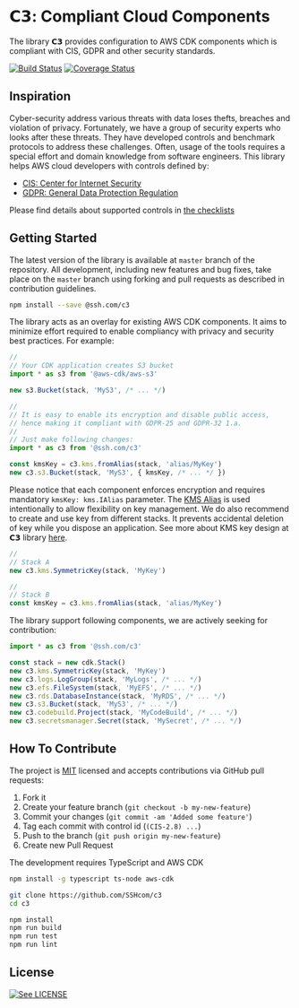 # 𝗖𝟯: Compliant Cloud Components

The library 𝗖𝟯 provides configuration to AWS CDK components which is compliant with CIS, GDPR and other security standards. 

[![Build Status](https://api.travis-ci.org/SSHcom/c3.svg?branch=master)](http://travis-ci.org/SSHcom/c3)
[![Coverage Status](https://coveralls.io/repos/github/SSHcom/c3/badge.svg?branch=master)](https://coveralls.io/github/SSHcom/c3?branch=master)

## Inspiration

Cyber-security address various threats with data loses thefts, breaches and violation of privacy. Fortunately, we have a group of security experts who looks after these threats. They have developed controls and benchmark protocols to address these challenges. Often, usage of the tools requires a special effort and domain knowledge from software engineers. This library helps AWS cloud developers with controls defined by:

* [CIS: Center for Internet Security](https://www.cisecurity.org)
* [GDPR: General Data Protection Regulation](https://gdpr.eu/tag/gdpr/)

Please find details about supported controls in [the checklists](doc/checklist.md)

## Getting Started

The latest version of the library is available at `master` branch of the repository. All development, including new features and bug fixes, take place on the `master` branch using forking and pull requests as described in contribution guidelines.

```bash
npm install --save @ssh.com/c3
```

The library acts as an overlay for existing AWS CDK components. It aims to minimize effort required to enable compliancy with privacy and security best practices. For example:

```typescript
//
// Your CDK application creates S3 bucket
import * as s3 from '@aws-cdk/aws-s3'

new s3.Bucket(stack, 'MyS3', /* ... */)

//
// It is easy to enable its encryption and disable public access,
// hence making it compliant with GDPR-25 and GDPR-32 1.a.
// 
// Just make following changes:
import * as c3 from '@ssh.com/c3'

const kmsKey = c3.kms.fromAlias(stack, 'alias/MyKey')
new c3.s3.Bucket(stack, 'MyS3', { kmsKey, /* ... */ })
```

Please notice that each component enforces encryption and requires
mandatory `kmsKey: kms.IAlias` parameter. The [KMS Alias](https://docs.aws.amazon.com/kms/latest/developerguide/programming-aliases.html) is used intentionally to allow flexibility on key management. We do also recommend to create and use key from different stacks. It prevents accidental deletion of key while you dispose an application. See more about KMS key design at 𝗖𝟯 library [here](./doc/kms-key.md).

```typescript
//
// Stack A
new c3.kms.SymmetricKey(stack, 'MyKey')

// 
// Stack B
const kmsKey = c3.kms.fromAlias(stack, 'alias/MyKey')
```

The library support following components, we are actively seeking for contribution:

```typescript
import * as c3 from '@ssh.com/c3'

const stack = new cdk.Stack()
new c3.kms.SymmetricKey(stack, 'MyKey')
new c3.logs.LogGroup(stack, 'MyLogs', /* ... */)
new c3.efs.FileSystem(stack, 'MyEFS', /* ... */)
new c3.rds.DatabaseInstance(stack, 'MyRDS', /* ... */)
new c3.s3.Bucket(stack, 'MyS3', /* ... */)
new c3.codebuild.Project(stack, 'MyCodeBuild', /* ... */)
new c3.secretsmanager.Secret(stack, 'MySecret', /* ... */)
```

## How To Contribute

The project is [MIT](LICENSE) licensed and accepts contributions via GitHub pull requests:

1. Fork it
2. Create your feature branch (`git checkout -b my-new-feature`)
3. Commit your changes (`git commit -am 'Added some feature'`)
4. Tag each commit with control id (`(CIS-2.8) ...`)
5. Push to the branch (`git push origin my-new-feature`)
6. Create new Pull Request

The development requires TypeScript and AWS CDK

```bash
npm install -g typescript ts-node aws-cdk
```

```bash
git clone https://github.com/SSHcom/c3
cd c3

npm install
npm run build
npm run test
npm run lint
```

## License

[![See LICENSE](https://img.shields.io/github/license/SSHcom/c3.svg?style=for-the-badge)](LICENSE)
